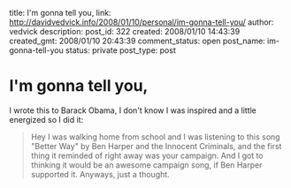 title: I'm gonna tell you,
link: http://davidvedvick.info/2008/01/10/personal/im-gonna-tell-you/
author: vedvick
description: 
post_id: 322
created: 2008/01/10 14:43:39
created_gmt: 2008/01/10 20:43:39
comment_status: open
post_name: im-gonna-tell-you
status: private
post_type: post

# I'm gonna tell you,

I wrote this to Barack Obama, I don't know I was inspired and a little energized so I did it: 

> Hey I was walking home from school and I was listening to this song "Better Way" by Ben Harper and the Innocent Criminals, and the first thing it reminded of right away was your campaign. And I got to thinking it would be an awesome campaign song, if Ben Harper supported it. Anyways, just a thought.